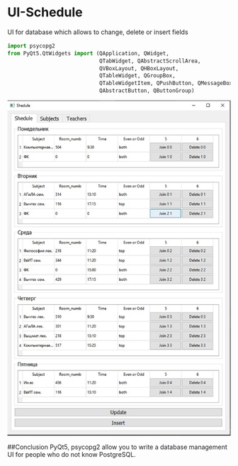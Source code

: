 # UI-Schedule
UI for database which allows to change, delete or insert fields
```py
import psycopg2
from PyQt5.QtWidgets import (QApplication, QWidget,
                             QTabWidget, QAbstractScrollArea,
                             QVBoxLayout, QHBoxLayout,
                             QTableWidget, QGroupBox,
                             QTableWidgetItem, QPushButton, QMessageBox,
                             QAbstractButton, QButtonGroup)
```
![Image](https://github.com/Timutkin/MTUCI/blob/main/UI-Schedule_2.0/UI.jpg)


##Conclusion 
PyQt5, psycopg2 allow you to write a database management UI for people who do not know PostgreSQL.
